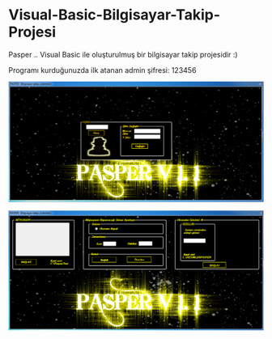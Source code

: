 # Visual-Basic-Bilgisayar-Takip-Projesi
Pasper .. Visual Basic ile oluşturulmuş bir bilgisayar takip projesidir :) 

Programı kurduğunuzda ilk atanan admin şifresi: 123456 


![Pasper](https://raw.githubusercontent.com/myo2012/Visual-Basic-Bilgisayar-Takip-Projesi/master/img1.PNG)

![Pasper](https://raw.githubusercontent.com/myo2012/Visual-Basic-Bilgisayar-Takip-Projesi/master/img2.PNG)
